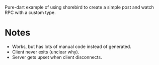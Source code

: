 Pure-dart example of using shorebird to create a simple post and watch RPC
with a custom type.

# Notes
- Works, but has lots of manual code instead of generated.
- Client never exits (unclear why).
- Server gets upset when client disconnects.